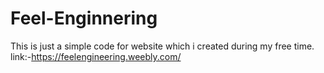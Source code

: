 # Feel-Enginnering

This is just a simple code for website which i created during my free time.
link:-https://feelengineering.weebly.com/
